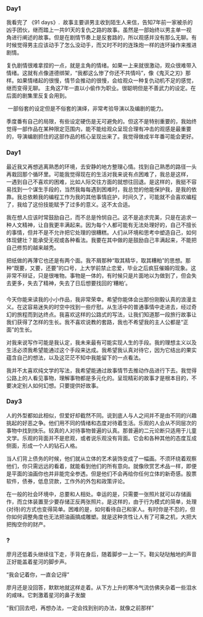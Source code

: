 ### Day1

我看完了 《91 days》.  故事主要讲男主收到陌生人来信，告知7年前一家被杀的凶手团伙，继而踏上一共91天的复仇之路的故事。虽然是一部始终以男主单一视角进行阐述的故事。但是在剧情节奏上是反套路的，所以观感并没有那么无聊。有时候觉得男主应该动手了怎么没动手，而又时不时的连珠炮一样的连环操作来推进剧情。

复仇剧情很难拿捏的一点，就是主角的情绪。如果一上来就很激动，观众很难带入情绪。这就有点像道德绑架，“我都这么惨了你还不共情吗”，像《鬼灭之刃》那样。如果情绪起的很慢，情节会推动的很慢，会给观众一种复仇动机不足的感觉，继而变得无聊。 主角这7年一直以小偷作为职业。很聪明但是不善武力的设定。在后面的剧集里反复会用到。

 一部俗套的设定但是不俗套的演绎，非常考验导演以及编剧的能力。

季度番有自己的局限，有些设定硬伤是无可避免的。但这不是特别重要的，我始终觉得一部作品在某种限定范围内，能不能给观众呈现合理有冲击的观感是最重要的，导演编剧抓住的这部作品的核心呈现出来了。我觉得做成半年番可能会更好。

### Day1

最近我又再想逃离熟悉的环境，去安静的地方整理心情。找到自己熟悉的路径一头再栽回那个循环里。可能我觉得现在的生活对我来说有点困难了，我总是这样， 一遇到自己不喜欢的困难，比如人际交往方面的就想往回退。是这样的，我挺不容易找到一个谋生手段的，当然我每每遇到困难时，我总觉的他能保护我，是我的依靠。我总依赖我的编程工作为我的其他事情庇护，时间久了，可能就不会喜欢编程了，我给了这份技能赋予了过多的意义。这不太合适。

我在想人应该时常鼓励自己，而不总是怜悯自己。这不是追求完美，只是在追求一种人文精神，让自我更丰满起来。因为每个人都可能有无法处理好的，自己不擅长的事情，但并不是不允许把它处理的很糟糕。人们从环境和思考中塑造自己，如何体现健壮？能承受无视或各种看法。我要在其中做的是鼓励自己丰满起来，不能把自己修剪的越来越秃。

把纸做的再薄它也还是有两个面。我不屑那种“取其精华，取其糟粕”的思想。那种“既要，又要，还要”的口号，上大学前禁止恋爱，毕业之后疯狂催婚的现象。这非常不辩证，只是很唯物。事物是一体的，有时候只是片面地以为做到了，但会失去更多，失去了精神，失去了日后想要找回的‘糟粕’。

###

今天你能来读我的小小作品，我非常荣幸。希望你能体会出那份刚毅认真的浪漫主义。在这容易迷失的时空中找到一些疗慰。从生活中的普通事情中走进去，经过奇幻的旅程而到达终点。我喜欢这样的公路式的写法，让我们知道那一段旅行故事让我们获得了怎样的生长。我不喜欢说教的套路，我也不希望我的主人公都是“正面”的生长。

对我来说写作可能是我认定，我未来最有可能实现人生的手段。我的理想主义以及生活必须我希望能通过这个手段来达成。我希望我认真对待它，因为它结出的果实蕴含自己的想法，以及这茫茫不知中我能留下的一点看法。

我并不太喜欢纯文学的写法，我希望能通过故事情节去推动作品进行下去。我觉得公路上的人看见事物，理解事物都是多元化的。呈现精彩的故事才是根本目的，不要决定别人如何幻想。只要提供好故事。

### Day3

人的外型都如此相似，但爱好却截然不同。说到底人与人之间并不是由不同的兴趣挑起的好恶之争。他们用不同的情绪和态度对待着生活。乐观的人会从不同层次的事物中找到快乐。较真的人对待事物普遍的认真。那普遍的二元论断只适用于儿童文学。乐观的背面并不是悲观，或者说乐观没有背面。它会和各种其他的态度互成侧面，形成一个人的钻石人格。

当人们背上债务的时候，他们就从立体的艺术装饰变成了一幅画。不须环绕着观察他们，你只需远远的看着，就能看到他们的所有意向。就像欣赏艺术品一样，即便是平面的油画你也并非能完全参透。但是他们不会再给你任何立体的新奇感。股票软件，债券，低息贷款，工作外的外包和政策评论。

在一般的社会环境中，总要和人相处。幸运的是，只需要一张照片就可以存储画作，而立体装置至少要存储正反两张照片。是这样的，由于行为模式的简单，处理(对待)的方式也变得简单。困难的是，如何看待自己和家人。有时你是不忍的，但你如何调整角度也无法把油画搞成雕塑。就是这种贪性让人有了可乘之机，大把大把掏空你的财产。

### ?

廖月还低着头继续往下走，手背在身后，随着脚步一上一下。鞋尖哒哒触地的声音正好能盖着星河的脚步声。

“我会记着你，一直会记得”

廖月还是没回答，默默地就这样走着。从下方上升的寒冷气流仿佛夹杂着一些泪水的咸味。它刺激着星河的鼻子发酸

“我们回去吧，再想办法，一定会找到别的办法，就像之前那样”






































